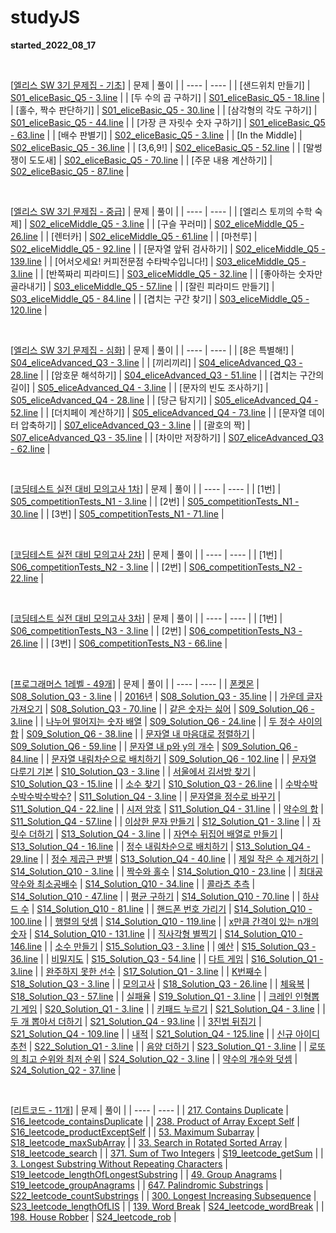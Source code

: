 # studyJS
 <b>started_2022_08_17</b>

<br>

 [<U>엘리스 SW 3기 문제집 - 기초</U>]
| 문제 | 풀이 |
| ---- | ---- |
| [샌드위치 만들기] | [S01_eliceBasic_Q5 - 3.line](https://github.com/Salmambo/studyJS/blob/main/S01_eliceBasic_Q5.js) |
| [두 수의 곱 구하기] | [S01_eliceBasic_Q5 - 18.line](https://github.com/Salmambo/studyJS/blob/main/S01_eliceBasic_Q5.js) |
| [홀수, 짝수 판단하기] | [S01_eliceBasic_Q5 - 30.line](https://github.com/Salmambo/studyJS/blob/main/S01_eliceBasic_Q5.js) |
| [삼각형의 각도 구하기] | [S01_eliceBasic_Q5 - 44.line](https://github.com/Salmambo/studyJS/blob/main/S01_eliceBasic_Q5.js) |
| [가장 큰 자릿수 숫자 구하기] | [S01_eliceBasic_Q5 - 63.line](https://github.com/Salmambo/studyJS/blob/main/S01_eliceBasic_Q5.js) |
| [배수 판별기] | [S02_eliceBasic_Q5 - 3.line](https://github.com/Salmambo/studyJS/blob/main/S02_eliceBasic_Q5.js) |
| [In the Middle] | [S02_eliceBasic_Q5 - 36.line](https://github.com/Salmambo/studyJS/blob/main/S02_eliceBasic_Q5.js) |
| [3,6,9!] | [S02_eliceBasic_Q5 - 52.line](https://github.com/Salmambo/studyJS/blob/main/S02_eliceBasic_Q5.js) |
| [말썽쟁이 도도새] | [S02_eliceBasic_Q5 - 70.line](https://github.com/Salmambo/studyJS/blob/main/S02_eliceBasic_Q5.js) |
| [주문 내용 계산하기] | [S02_eliceBasic_Q5 - 87.line](https://github.com/Salmambo/studyJS/blob/main/S02_eliceBasic_Q5.js) |

<br>

 [<U>엘리스 SW 3기 문제집 - 중급</U>]
| 문제 | 풀이 |
| ---- | ---- |
| [엘리스 토끼의 수학 숙제] | [S02_eliceMiddle_Q5 - 3.line](https://github.com/Salmambo/studyJS/blob/main/S02_eliceMiddle_Q5.js) |
| [구슬 꾸러미] | [S02_eliceMiddle_Q5 - 26.line](https://github.com/Salmambo/studyJS/blob/main/S02_eliceMiddle_Q5.js) |
| [렌터카] | [S02_eliceMiddle_Q5 - 61.line](https://github.com/Salmambo/studyJS/blob/main/S02_eliceMiddle_Q5.js) |
| [마천루] | [S02_eliceMiddle_Q5 - 92.line](https://github.com/Salmambo/studyJS/blob/main/S02_eliceMiddle_Q5.js) |
| [문자열 앞뒤 검사하기] | [S02_eliceMiddle_Q5 - 139.line](https://github.com/Salmambo/studyJS/blob/main/S02_eliceMiddle_Q5.js) |
| [어서오세요! 커피전문점 수타박수입니다!] | [S03_eliceMiddle_Q5 - 3.line](https://github.com/Salmambo/studyJS/blob/main/S03_eliceMiddle_Q5.js) |
| [반쪽짜리 피라미드] | [S03_eliceMiddle_Q5 - 32.line](https://github.com/Salmambo/studyJS/blob/main/S03_eliceMiddle_Q5.js) |
| [좋아하는 숫자만 골라내기] | [S03_eliceMiddle_Q5 - 57.line](https://github.com/Salmambo/studyJS/blob/main/S03_eliceMiddle_Q5.js) |
| [잘린 피라미드 만들기] | [S03_eliceMiddle_Q5 - 84.line](https://github.com/Salmambo/studyJS/blob/main/S03_eliceMiddle_Q5.js) |
| [겹치는 구간 찾기] | [S03_eliceMiddle_Q5 - 120.line](https://github.com/Salmambo/studyJS/blob/main/S03_eliceMiddle_Q5.js) |

<br>

 [<U>엘리스 SW 3기 문제집 - 심화</U>]
| 문제 | 풀이 |
| ---- | ---- |
| [8은 특별해!] | [S04_eliceAdvanced_Q3 - 3.line](https://github.com/Salmambo/studyJS/blob/main/S04_eliceAdvanced_Q3.js) |
| [끼리끼리] | [S04_eliceAdvanced_Q3 - 28.line](https://github.com/Salmambo/studyJS/blob/main/S04_eliceAdvanced_Q3.js) |
| [암호문 해석하기] | [S04_eliceAdvanced_Q3 - 51.line](https://github.com/Salmambo/studyJS/blob/main/S04_eliceAdvanced_Q3.js) |
| [겹치는 구간의 길이] | [S05_eliceAdvanced_Q4 - 3.line](https://github.com/Salmambo/studyJS/blob/main/S05_eliceAdvanced_Q4.js) |
| [문자의 빈도 조사하기] | [S05_eliceAdvanced_Q4 - 28.line](https://github.com/Salmambo/studyJS/blob/main/S05_eliceAdvanced_Q4.js) |
| [당근 탐지기] | [S05_eliceAdvanced_Q4 - 52.line](https://github.com/Salmambo/studyJS/blob/main/S05_eliceAdvanced_Q4.js) |
| [더치페이 계산하기] | [S05_eliceAdvanced_Q4 - 73.line](https://github.com/Salmambo/studyJS/blob/main/S05_eliceAdvanced_Q4.js) |
| [문자열 데이터 압축하기] | [S07_eliceAdvanced_Q3 - 3.line](https://github.com/Salmambo/studyJS/blob/main/S07_eliceAdvanced_Q3.js) |
| [괄호의 짝] | [S07_eliceAdvanced_Q3 - 35.line](https://github.com/Salmambo/studyJS/blob/main/S07_eliceAdvanced_Q3.js) |
| [차이만 저장하기] | [S07_eliceAdvanced_Q3 - 62.line](https://github.com/Salmambo/studyJS/blob/main/S07_eliceAdvanced_Q3.js) |

<br>

 [<U>코딩테스트 실전 대비 모의고사 1차</U>]
| 문제 | 풀이 |
| ---- | ---- |
| [1번] | [S05_competitionTests_N1 - 3.line](https://github.com/Salmambo/studyJS/blob/main/S05_competitionTests_N1.js) |
| [2번] | [S05_competitionTests_N1 - 30.line](https://github.com/Salmambo/studyJS/blob/main/S05_competitionTests_N1.js) |
| [3번] | [S05_competitionTests_N1 - 71.line](https://github.com/Salmambo/studyJS/blob/main/S05_competitionTests_N1.js) |

<br>

 [<U>코딩테스트 실전 대비 모의고사 2차</U>]
| 문제 | 풀이 |
| ---- | ---- |
| [1번] | [S06_competitionTests_N2 - 3.line](https://github.com/Salmambo/studyJS/blob/main/S06_competitionTests_N2.js) |
| [2번] | [S06_competitionTests_N2 - 22.line](https://github.com/Salmambo/studyJS/blob/main/S06_competitionTests_N2.js) |

<br>

 [<U>코딩테스트 실전 대비 모의고사 3차</U>]
| 문제 | 풀이 |
| ---- | ---- |
| [1번] | [S06_competitionTests_N3 - 3.line](https://github.com/Salmambo/studyJS/blob/main/S06_competitionTests_N3.js) |
| [2번] | [S06_competitionTests_N3 - 26.line](https://github.com/Salmambo/studyJS/blob/main/S06_competitionTests_N3.js) |
| [3번] | [S06_competitionTests_N3 - 66.line](https://github.com/Salmambo/studyJS/blob/main/S06_competitionTests_N3.js) |

<br>

 [<U>프로그래머스 1레벨 - 49개</U>]
| 문제 | 풀이 |
| ---- | ---- |
| [폰켓몬](https://school.programmers.co.kr/learn/courses/30/lessons/1845) | [S08_Solution_Q3 - 3.line](https://github.com/Salmambo/studyJS/blob/main/S08_Solution_Q3.js) |
| [2016년](https://school.programmers.co.kr/learn/courses/30/lessons/12901) | [S08_Solution_Q3 - 35.line](https://github.com/Salmambo/studyJS/blob/main/S08_Solution_Q3.js) |
| [가운데 글자 가져오기](https://school.programmers.co.kr/learn/courses/30/lessons/12903) | [S08_Solution_Q3 - 70.line](https://github.com/Salmambo/studyJS/blob/main/S08_Solution_Q3.js) |
| [같은 숫자는 싫어](https://school.programmers.co.kr/learn/courses/30/lessons/12906) | [S09_Solution_Q6 - 3.line](https://github.com/Salmambo/studyJS/blob/main/S09_Solution_Q6.js) |
| [나누어 떨어지는 숫자 배열](https://school.programmers.co.kr/learn/courses/30/lessons/12910) | [S09_Solution_Q6 - 24.line](https://github.com/Salmambo/studyJS/blob/main/S09_Solution_Q6.js) |
| [두 정수 사이의 합](https://school.programmers.co.kr/learn/courses/30/lessons/12912) | [S09_Solution_Q6 - 38.line](https://github.com/Salmambo/studyJS/blob/main/S09_Solution_Q6.js) |
| [문자열 내 마음대로 정렬하기](https://school.programmers.co.kr/learn/courses/30/lessons/12915) | [S09_Solution_Q6 - 59.line](https://github.com/Salmambo/studyJS/blob/main/S09_Solution_Q6.js) |
| [문자열 내 p와 y의 개수](https://school.programmers.co.kr/learn/courses/30/lessons/12916) | [S09_Solution_Q6 - 84.line](https://github.com/Salmambo/studyJS/blob/main/S09_Solution_Q6.js) |
| [문자열 내림차순으로 배치하기](https://school.programmers.co.kr/learn/courses/30/lessons/12917) | [S09_Solution_Q6 - 102.line](https://github.com/Salmambo/studyJS/blob/main/S09_Solution_Q6.js) |
| [문자열 다루기 기본](https://school.programmers.co.kr/learn/courses/30/lessons/12918) | [S10_Solution_Q3 - 3.line](https://github.com/Salmambo/studyJS/blob/main/S10_Solution_Q3.js) |
| [서울에서 김서방 찾기](https://school.programmers.co.kr/learn/courses/30/lessons/12919) | [S10_Solution_Q3 - 15.line](https://github.com/Salmambo/studyJS/blob/main/S10_Solution_Q3.js) |
| [소수 찾기](https://school.programmers.co.kr/learn/courses/30/lessons/12921) | [S10_Solution_Q3 - 26.line](https://github.com/Salmambo/studyJS/blob/main/S10_Solution_Q3.js) |
| [수박수박수박수박수박수?](https://school.programmers.co.kr/learn/courses/30/lessons/12922) | [S11_Solution_Q4 - 3.line](https://github.com/Salmambo/studyJS/blob/main/S11_Solution_Q4.js) |
| [문자열을 정수로 바꾸기](https://school.programmers.co.kr/learn/courses/30/lessons/12925) | [S11_Solution_Q4 - 22.line](https://github.com/Salmambo/studyJS/blob/main/S11_Solution_Q4.js) |
| [시저 암호](https://school.programmers.co.kr/learn/courses/30/lessons/12926) | [S11_Solution_Q4 - 31.line](https://github.com/Salmambo/studyJS/blob/main/S11_Solution_Q4.js) |
| [약수의 합](https://school.programmers.co.kr/learn/courses/30/lessons/12928) | [S11_Solution_Q4 - 57.line](https://github.com/Salmambo/studyJS/blob/main/S11_Solution_Q4.js) |
| [이상한 문자 만들기](https://school.programmers.co.kr/learn/courses/30/lessons/12930) | [S12_Solution_Q1 - 3.line](https://github.com/Salmambo/studyJS/blob/main/S12_Solution_Q1.js) |
| [자릿수 더하기](https://school.programmers.co.kr/learn/courses/30/lessons/12931) | [S13_Solution_Q4 - 3.line](https://github.com/Salmambo/studyJS/blob/main/S13_Solution_Q4.js) |
| [자연수 뒤집어 배열로 만들기](https://school.programmers.co.kr/learn/courses/30/lessons/12932) | [S13_Solution_Q4 - 16.line](https://github.com/Salmambo/studyJS/blob/main/S13_Solution_Q4.js) |
| [정수 내림차순으로 배치하기](https://school.programmers.co.kr/learn/courses/30/lessons/12933) | [S13_Solution_Q4 - 29.line](https://github.com/Salmambo/studyJS/blob/main/S13_Solution_Q4.js) |
| [정수 제곱근 판별](https://school.programmers.co.kr/learn/courses/30/lessons/12934) | [S13_Solution_Q4 - 40.line](https://github.com/Salmambo/studyJS/blob/main/S13_Solution_Q4.js) |
| [제일 작은 수 제거하기](https://school.programmers.co.kr/learn/courses/30/lessons/12935) | [S14_Solution_Q10 - 3.line](https://github.com/Salmambo/studyJS/blob/main/S14_Solution_Q10.js) |
| [짝수와 홀수](https://school.programmers.co.kr/learn/courses/30/lessons/12937) | [S14_Solution_Q10 - 23.line](https://github.com/Salmambo/studyJS/blob/main/S14_Solution_Q10.js) |
| [최대공약수와 최소공배수](https://school.programmers.co.kr/learn/courses/30/lessons/12940) | [S14_Solution_Q10 - 34.line](https://github.com/Salmambo/studyJS/blob/main/S14_Solution_Q10.js) |
| [콜라츠 추측](https://school.programmers.co.kr/learn/courses/30/lessons/12943) | [S14_Solution_Q10 - 47.line](https://github.com/Salmambo/studyJS/blob/main/S14_Solution_Q10.js) |
| [평균 구하기](https://school.programmers.co.kr/learn/courses/30/lessons/12944) | [S14_Solution_Q10 - 70.line](https://github.com/Salmambo/studyJS/blob/main/S14_Solution_Q10.js) |
| [하샤드 수](https://school.programmers.co.kr/learn/courses/30/lessons/12947) | [S14_Solution_Q10 - 81.line](https://github.com/Salmambo/studyJS/blob/main/S14_Solution_Q10.js) |
| [핸드폰 번호 가리기](https://school.programmers.co.kr/learn/courses/30/lessons/12948) | [S14_Solution_Q10 - 100.line](https://github.com/Salmambo/studyJS/blob/main/S14_Solution_Q10.js) |
| [행렬의 덧셈](https://school.programmers.co.kr/learn/courses/30/lessons/12950) | [S14_Solution_Q10 - 119.line](https://github.com/Salmambo/studyJS/blob/main/S14_Solution_Q10.js) |
| [x만큼 간격이 있는 n개의 숫자](https://school.programmers.co.kr/learn/courses/30/lessons/12954) | [S14_Solution_Q10 - 131.line](https://github.com/Salmambo/studyJS/blob/main/S14_Solution_Q10.js) |
| [직사각형 별찍기](https://school.programmers.co.kr/learn/courses/30/lessons/12969) | [S14_Solution_Q10 - 146.line](https://github.com/Salmambo/studyJS/blob/main/S14_Solution_Q10.js) |
| [소수 만들기](https://school.programmers.co.kr/learn/courses/30/lessons/12977) | [S15_Solution_Q3 - 3.line](https://github.com/Salmambo/studyJS/blob/main/S15_Solution_Q3.js) |
| [예산](https://school.programmers.co.kr/learn/courses/30/lessons/12982) | [S15_Solution_Q3 - 36.line](https://github.com/Salmambo/studyJS/blob/main/S15_Solution_Q3.js) |
| [비밀지도](https://school.programmers.co.kr/learn/courses/30/lessons/17681) | [S15_Solution_Q3 - 54.line](https://github.com/Salmambo/studyJS/blob/main/S15_Solution_Q3.js) |
| [다트 게임](https://school.programmers.co.kr/learn/courses/30/lessons/17682) | [S16_Solution_Q1 - 3.line](https://github.com/Salmambo/studyJS/blob/main/S16_Solution_Q1.js) |
| [완주하지 못한 선수](https://school.programmers.co.kr/learn/courses/30/lessons/42576) | [S17_Solution_Q1 - 3.line](https://github.com/Salmambo/studyJS/blob/main/S17_Solution_Q1.js) |
| [K번째수](https://school.programmers.co.kr/learn/courses/30/lessons/42748) | [S18_Solution_Q3 - 3.line](https://github.com/Salmambo/studyJS/blob/main/S18_Solution_Q3.js) |
| [모의고사](https://school.programmers.co.kr/learn/courses/30/lessons/42840) | [S18_Solution_Q3 - 26.line](https://github.com/Salmambo/studyJS/blob/main/S18_Solution_Q3.js) |
| [체육복](https://school.programmers.co.kr/learn/courses/30/lessons/42862) | [S18_Solution_Q3 - 57.line](https://github.com/Salmambo/studyJS/blob/main/S18_Solution_Q3.js) |
| [실패율](https://school.programmers.co.kr/learn/courses/30/lessons/42889) | [S19_Solution_Q1 - 3.line](https://github.com/Salmambo/studyJS/blob/main/S19_Solution_Q1.js) |
| [크레인 인형뽑기 게임](https://school.programmers.co.kr/learn/courses/30/lessons/64061) | [S20_Solution_Q1 - 3.line](https://github.com/Salmambo/studyJS/blob/main/S20_Solution_Q1.js) |
| [키패드 누르기](https://school.programmers.co.kr/learn/courses/30/lessons/67256) | [S21_Solution_Q4 - 3.line](https://github.com/Salmambo/studyJS/blob/main/S21_Solution_Q4.js) |
| [두 개 뽑아서 더하기](https://school.programmers.co.kr/learn/courses/30/lessons/68644) | [S21_Solution_Q4 - 93.line](https://github.com/Salmambo/studyJS/blob/main/S21_Solution_Q4.js) |
| [3진법 뒤집기](https://school.programmers.co.kr/learn/courses/30/lessons/68935) | [S21_Solution_Q4 - 109.line](https://github.com/Salmambo/studyJS/blob/main/S21_Solution_Q4.js) |
| [내적](https://school.programmers.co.kr/learn/courses/30/lessons/70128) | [S21_Solution_Q4 - 125.line](https://github.com/Salmambo/studyJS/blob/main/S21_Solution_Q4.js) |
| [신규 아이디 추천](https://school.programmers.co.kr/learn/courses/30/lessons/72410) | [S22_Solution_Q1 - 3.line](https://github.com/Salmambo/studyJS/blob/main/S22_Solution_Q1.js) |
| [음양 더하기](https://school.programmers.co.kr/learn/courses/30/lessons/76501) | [S23_Solution_Q1 - 3.line](https://github.com/Salmambo/studyJS/blob/main/S23_Solution_Q1.js) |
| [로또의 최고 순위와 최저 순위](https://school.programmers.co.kr/learn/courses/30/lessons/77484) | [S24_Solution_Q2 - 3.line](https://github.com/Salmambo/studyJS/blob/main/S24_Solution_Q2.js) |
| [약수의 개수와 덧셈](https://school.programmers.co.kr/learn/courses/30/lessons/77884) | [S24_Solution_Q2 - 37.line](https://github.com/Salmambo/studyJS/blob/main/S24_Solution_Q2.js) |

<br>

 [<U>리트코드 - 11개</U>]
| 문제 | 풀이 |
| ---- | ---- |
| [217. Contains Duplicate](https://leetcode.com/problems/contains-duplicate/) | [S16_leetcode_containsDuplicate](https://github.com/Salmambo/Leetcode-Algorithm-study/blob/main/Kim%20Jeetaek/S16_leetcode_containsDuplicate.js) |
| [238. Product of Array Except Self](https://leetcode.com/problems/product-of-array-except-self/) | [S16_leetcode_productExceptSelf](https://github.com/Salmambo/Leetcode-Algorithm-study/blob/main/Kim%20Jeetaek/S16_leetcode_productExceptSelf.js) |
| [53. Maximum Subarray](https://leetcode.com/problems/maximum-subarray/) | [S18_leetcode_maxSubArray](https://github.com/Salmambo/Leetcode-Algorithm-study/blob/main/Kim%20Jeetaek/S18_leetcode_maxSubArray.js) |
| [33. Search in Rotated Sorted Array](https://leetcode.com/problems/search-in-rotated-sorted-array/) | [S18_leetcode_search](https://github.com/Salmambo/Leetcode-Algorithm-study/blob/main/Kim%20Jeetaek/S18_leetcode_search.js) |
| [371. Sum of Two Integers](https://leetcode.com/problems/sum-of-two-integers/) | [S19_leetcode_getSum](https://github.com/Salmambo/Leetcode-Algorithm-study/blob/main/Kim%20Jeetaek/S19_leetcode_getSum.js) |
| [3. Longest Substring Without Repeating Characters](https://leetcode.com/problems/longest-substring-without-repeating-characters/) | [S19_leetcode_lengthOfLongestSubstring](https://github.com/Salmambo/Leetcode-Algorithm-study/blob/main/Kim%20Jeetaek/S19_leetcode_lengthOfLongestSubstring.js) |
| [49. Group Anagrams](https://leetcode.com/problems/group-anagrams/) | [S19_leetcode_groupAnagrams](https://github.com/Salmambo/Leetcode-Algorithm-study/blob/main/Kim%20Jeetaek/S19_leetcode_groupAnagrams.js) |
| [647. Palindromic Substrings](https://leetcode.com/problems/palindromic-substrings/) | [S22_leetcode_countSubstrings](https://github.com/Salmambo/Leetcode-Algorithm-study/blob/main/Kim%20Jeetaek/S22_leetcode_countSubstrings.js) |
| [300. Longest Increasing Subsequence](https://leetcode.com/problems/longest-increasing-subsequence/) | [S23_leetcode_lengthOfLIS](https://github.com/Salmambo/Leetcode-Algorithm-study/blob/main/Kim%20Jeetaek/S23_leetcode_lengthOfLIS.js) |
| [139. Word Break](https://leetcode.com/problems/word-break/) | [S24_leetcode_wordBreak](https://github.com/Salmambo/Leetcode-Algorithm-study/blob/main/Kim%20Jeetaek/S24_leetcode_wordBreak.js) |
| [198. House Robber](https://leetcode.com/problems/house-robber/) | [S24_leetcode_rob](https://github.com/Salmambo/Leetcode-Algorithm-study/blob/main/Kim%20Jeetaek/S24_leetcode_rob.js) |